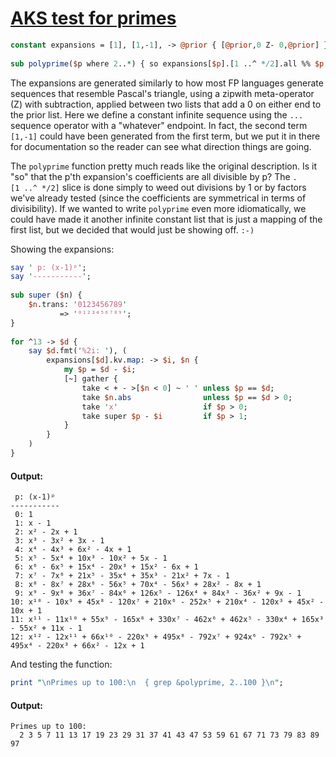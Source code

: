 [1]: http://rosettacode.org/wiki/AKS_test_for_primes

# [AKS test for primes][1]

```perl
constant expansions = [1], [1,-1], -> @prior { [@prior,0 Z- 0,@prior] } ... *;
 
sub polyprime($p where 2..*) { so expansions[$p].[1 ..^ */2].all %% $p }
```


The expansions are generated similarly to how most FP languages generate sequences that resemble Pascal's triangle, using a zipwith meta-operator (Z) with subtraction, applied between two lists that add a 0 on either end to the prior list. Here we define a constant infinite sequence using the `...` sequence operator with a "whatever" endpoint. In fact, the second term `[1,-1]` could have been generated from the first term, but we put it in there for documentation so the reader can see what direction things are going.



The `polyprime` function pretty much reads like the original description. Is it "so" that the p'th expansion's coefficients are all divisible by p? The `.[1 ..^ */2]` slice is done simply to weed out divisions by 1 or by factors we've already tested (since the coefficients are symmetrical in terms of divisibility). If we wanted to write `polyprime` even more idiomatically, we could have made it another infinite constant list that is just a mapping of the first list, but we decided that would just be showing off. `:-)`



Showing the expansions:

```perl
say ' p: (x-1)ᵖ';
say '-----------';
 
sub super ($n) {
    $n.trans: '0123456789'
           => '⁰¹²³⁴⁵⁶⁷⁸⁹';
}
 
for ^13 -> $d {
    say $d.fmt('%2i: '), (
        expansions[$d].kv.map: -> $i, $n {
            my $p = $d - $i;
            [~] gather {
                take < + - >[$n < 0] ~ ' ' unless $p == $d;
                take $n.abs                unless $p == $d > 0;
                take 'x'                   if $p > 0;
                take super $p - $i         if $p > 1;
            }
        }
    )
}
```

#### Output:
```
 p: (x-1)ᵖ
-----------
 0: 1
 1: x - 1
 2: x² - 2x + 1
 3: x³ - 3x² + 3x - 1
 4: x⁴ - 4x³ + 6x² - 4x + 1
 5: x⁵ - 5x⁴ + 10x³ - 10x² + 5x - 1
 6: x⁶ - 6x⁵ + 15x⁴ - 20x³ + 15x² - 6x + 1
 7: x⁷ - 7x⁶ + 21x⁵ - 35x⁴ + 35x³ - 21x² + 7x - 1
 8: x⁸ - 8x⁷ + 28x⁶ - 56x⁵ + 70x⁴ - 56x³ + 28x² - 8x + 1
 9: x⁹ - 9x⁸ + 36x⁷ - 84x⁶ + 126x⁵ - 126x⁴ + 84x³ - 36x² + 9x - 1
10: x¹⁰ - 10x⁹ + 45x⁸ - 120x⁷ + 210x⁶ - 252x⁵ + 210x⁴ - 120x³ + 45x² - 10x + 1
11: x¹¹ - 11x¹⁰ + 55x⁹ - 165x⁸ + 330x⁷ - 462x⁶ + 462x⁵ - 330x⁴ + 165x³ - 55x² + 11x - 1
12: x¹² - 12x¹¹ + 66x¹⁰ - 220x⁹ + 495x⁸ - 792x⁷ + 924x⁶ - 792x⁵ + 495x⁴ - 220x³ + 66x² - 12x + 1
```


And testing the function:

```perl
print "\nPrimes up to 100:\n  { grep &polyprime, 2..100 }\n";
```

#### Output:
```
Primes up to 100:
  2 3 5 7 11 13 17 19 23 29 31 37 41 43 47 53 59 61 67 71 73 79 83 89 97
```